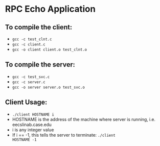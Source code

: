 RPC Echo Application
====================

To compile the client:
----------------------
* <code>gcc -c test_clnt.c</code>
* <code>gcc -c client.c</code>
* <code>gcc -o client client.o test_clnt.o</code>

To compile the server:
----------------------
* <code>gcc -c test_svc.c</code>
* <code>gcc -c server.c</code>
* <code>gcc -o server server.o test_svc.o</code>

Client Usage:
-------------
* <code>./client HOSTNAME i</code>
* HOSTNAME is the address of the machine where server is running, i.e. eecslinab.case.edu
* i is any integer value
* If i == -1, this tells the server to terminate: <code>./client HOSTNAME -1</code>
